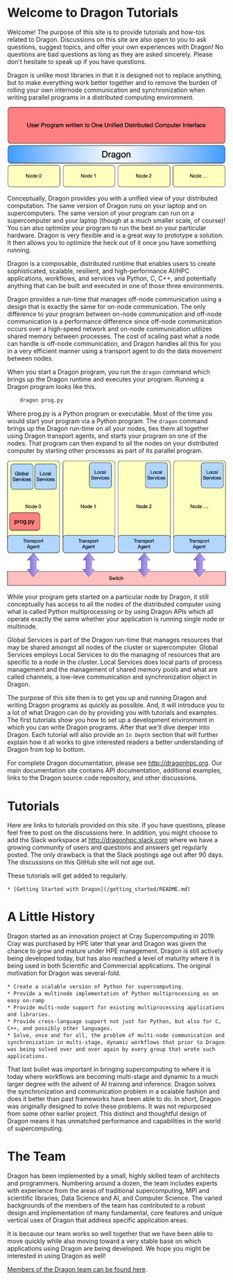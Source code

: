 # Welcome to Dragon Tutorials

Welcome! The purpose of this site is to provide tutorials and how-tos related to Dragon. Discussions on this site are also open to you to ask questions, suggest topics, and offer your own experiences with Dragon! No questions are bad questions as long as they are asked sincerely. Please don't hesitate to speak up if you have questions.

Dragon is unlike most libraries in that it is designed not to replace anything, but to make everything work better together and to remove the burden of rolling your own internode communication and synchronization when writing parallel programs in a distributed computing environment.

![Conceptual View](images/conceptual.png)

Conceptually, Dragon provides you with a unified view of your distributed computation. The same version of Dragon runs on your laptop and on supercomputers. The same version of your program can run on a supercomputer and your laptop (though at a much smaller scale, of course)! You can also optimize your program to run the best on your particular hardware. Dragon is very flexible and is a great way to prototype a solution. It then allows you to optimize the heck out of it once you have something running.

Dragon is a composable, distributed runtime that enables users to create sophisticated, scalable, resilient, and high-performance AI/HPC applications, workflows, and services via Python, C, C++, and potentially anything that can be built and executed in one of those three environments.

Dragon provides a run-time that manages off-node communication using a design that is exactly the same for on-node communication. The only difference to your program between on-node communication and off-node communication is a performance
difference since off-node communication occurs over a high-speed network and on-node communication utilizes shared memory between processes. The cost of scaling past what a node can handle is off-node communication, and Dragon handles all this for you in a very efficient manner using a transport agent to do the data movement between nodes.

When you start a Dragon program, you run the `dragon` command which brings up the Dragon runtime and executes your program. Running a Dragon
program looks like this.

```bash
    dragon prog.py
```

Where prog.py is a Python program or executable. Most of the time you would start your program via a Python program. The `dragon` command brings up the Dragon run-time on all your nodes, ties them all together using Dragon transport agents, and starts your program on one of the nodes. That program can then expand to all the nodes on your distributed computer by starting other processes as part of its parallel program.

![Dragon Architecture](images/dragonarch.png)

While your program gets started on a particular node by Dragon, it still conceptually has access to all the nodes of the distributed computer using what is called Python multiprocessing or by using Dragon APIs which all operate exactly the same whether your application is running single node or multinode.

Global Services is part of the Dragon run-time that manages resources that may be shared amongst all nodes of the cluster or supercomputer. Global Services employs Local Services to do the managing of resources that are specific to a node in the cluster. Local Services does
local parts of process management and the management of shared memory pools and what are called channels, a low-leve communication and synchronization object in Dragon.

The purpose of this site then is to get you up and running Dragon and writing Dragon programs as quickly as possible. And, it will introduce you to a lot of what Dragon can do by providing you with tutorials and examples. The first tutorials show you how to set up a development environment in which you can write Dragon programs. After that we'll dive deeper into Dragon. Each tutorial will also provide an `In Depth` section that will further explain how it all works to give interested readers a better understanding of Dragon from top to bottom.

For complete Dragon documentation, please see http://dragonhpc.org. Our main documentation site contains API documentation, additional examples, links to the Dragon source code repository, and other discussions.

# Tutorials

Here are links to tutorials provided on this site. If you have questions, please feel free to post on the discussions here. In addition, you might choose to add the Slack workspace at http://dragonhpc.slack.com where we have a growing community of users and questions and answers get regularly posted. The only drawback is that the Slack postings age out after 90 days. The discussions on this GitHub site will not age out.

These tutorials will get added to regularly.

    * [Getting Started with Dragon](/getting_started/README.md)

# A Little History

Dragon started as an innovation project at Cray Supercomputing in 2019. Cray was purchased by HPE later that year and Dragon was given the chance to grow and mature under HPE management. Dragon is still actively being developed today, but has also reached a level of maturity where it is being used in both Scientific and Commercial applications. The original motivation for Dragon was several-fold.

    * Create a scalable version of Python for supercomputing.
    * Provide a multinode implementation of Python multiprocessing as an easy on-ramp
    * Provide multi-node support for existing multiprocessing applications and libraries.
    * Provide cross-language support not just for Python, but also for C, C++, and possibly other languages.
    * Solve, once and for all, the problem of multi-node communication and synchronization in multi-stage, dynamic workflows that prior to Dragon was being solved over and over again by every group that wrote such applications.

That last bullet was important in bringing supercomputing to where it is today where workflows are becoming multi-stage and dynamic to a much larger degree with the advent of AI training and inference. Dragon solves the synchronization and communication problem in a scalable fashion and does it better than past frameworks have been able to do. In short, Dragon was originally designed to solve these problems. It was not repurposed from some other earlier project. This distinct and thoughtful design of Dragon means it has unmatched performance and capabilities in the world of supercomputing.

# The Team

Dragon has been implemented by a small, highly skilled team of architects and programmers. Numbering around a dozen, the team includes experts with experience from the areas of traditional supercomputing, MPI and scientific libraries, Data Science and AI, and Computer Science. The varied backgrounds of the members of the team has contributed to a robust design and implementation of many fundamental, core features and unique vertical uses of Dragon that address specific application areas.

It is because our team works so well together that we have been able to move quickly while also moving toward a very stable base on which applications using Dragon are being developed. We hope you might be interested in using Dragon as well!

[Members of the Dragon team can be found here](https://github.com/DragonHPC/dragon/blob/main/README.md#credits).